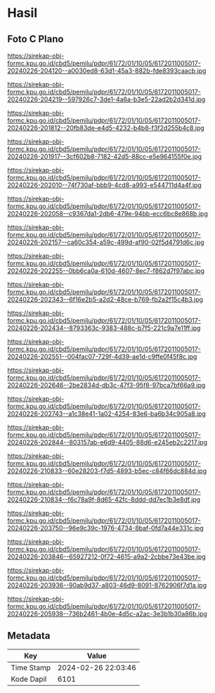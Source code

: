 # Hasil

## Foto C Plano

https://sirekap-obj-formc.kpu.go.id/cbd5/pemilu/pdpr/61/72/01/10/05/6172011005017-20240226-204120--a0030ed8-63d1-45a3-882b-fde8393caacb.jpg

https://sirekap-obj-formc.kpu.go.id/cbd5/pemilu/pdpr/61/72/01/10/05/6172011005017-20240226-204219--597926c7-3de1-4a6a-b3e5-22ad2b2d341d.jpg

https://sirekap-obj-formc.kpu.go.id/cbd5/pemilu/pdpr/61/72/01/10/05/6172011005017-20240226-201812--20fb83de-e4d5-4232-b4b8-f3f2d255b4c8.jpg

https://sirekap-obj-formc.kpu.go.id/cbd5/pemilu/pdpr/61/72/01/10/05/6172011005017-20240226-201917--3cf602b8-7182-42d5-88cc-e5e964155f0e.jpg

https://sirekap-obj-formc.kpu.go.id/cbd5/pemilu/pdpr/61/72/01/10/05/6172011005017-20240226-202010--74f730af-bbb9-4cd8-a993-e544711d4a4f.jpg

https://sirekap-obj-formc.kpu.go.id/cbd5/pemilu/pdpr/61/72/01/10/05/6172011005017-20240226-202058--c9367da1-2db6-479e-94bb-ecc6bc8e868b.jpg

https://sirekap-obj-formc.kpu.go.id/cbd5/pemilu/pdpr/61/72/01/10/05/6172011005017-20240226-202157--ca60c354-a59c-499d-af90-02f5d4791d6c.jpg

https://sirekap-obj-formc.kpu.go.id/cbd5/pemilu/pdpr/61/72/01/10/05/6172011005017-20240226-202255--0bb6ca0a-610d-4607-8ec7-f862d7f97abc.jpg

https://sirekap-obj-formc.kpu.go.id/cbd5/pemilu/pdpr/61/72/01/10/05/6172011005017-20240226-202343--6f16e2b5-a2d2-48ce-b769-fb2a2f15c4b3.jpg

https://sirekap-obj-formc.kpu.go.id/cbd5/pemilu/pdpr/61/72/01/10/05/6172011005017-20240226-202434--8793363c-9383-488c-b7f5-221c9a7e11ff.jpg

https://sirekap-obj-formc.kpu.go.id/cbd5/pemilu/pdpr/61/72/01/10/05/6172011005017-20240226-202551--004fac07-729f-4d39-ae1d-c9ffe0f45f8c.jpg

https://sirekap-obj-formc.kpu.go.id/cbd5/pemilu/pdpr/61/72/01/10/05/6172011005017-20240226-202646--2be2834d-db3c-47f3-95f8-97bca7bf66a9.jpg

https://sirekap-obj-formc.kpu.go.id/cbd5/pemilu/pdpr/61/72/01/10/05/6172011005017-20240226-202743--a1c38e41-1a02-4254-83e6-ba6b34c905a8.jpg

https://sirekap-obj-formc.kpu.go.id/cbd5/pemilu/pdpr/61/72/01/10/05/6172011005017-20240226-202844--803157ab-e6d9-4405-88d6-e245eb2c2217.jpg

https://sirekap-obj-formc.kpu.go.id/cbd5/pemilu/pdpr/61/72/01/10/05/6172011005017-20240226-210833--60e28203-f7d5-4893-b5ec-c84f66dc884d.jpg

https://sirekap-obj-formc.kpu.go.id/cbd5/pemilu/pdpr/61/72/01/10/05/6172011005017-20240226-210834--f6c78a9f-8d65-42fc-8ddd-dd7ec1b3e8df.jpg

https://sirekap-obj-formc.kpu.go.id/cbd5/pemilu/pdpr/61/72/01/10/05/6172011005017-20240226-203750--96e9c39c-1976-4734-8baf-0fd7a44e331c.jpg

https://sirekap-obj-formc.kpu.go.id/cbd5/pemilu/pdpr/61/72/01/10/05/6172011005017-20240226-203846--65927212-0f72-4615-a9a2-2cbbe73e43be.jpg

https://sirekap-obj-formc.kpu.go.id/cbd5/pemilu/pdpr/61/72/01/10/05/6172011005017-20240226-203936--90ab9d37-a803-46d9-8091-8762906f7d1a.jpg

https://sirekap-obj-formc.kpu.go.id/cbd5/pemilu/pdpr/61/72/01/10/05/6172011005017-20240226-205938--736b2461-4b0e-4d5c-a2ac-3e3b1b30a86b.jpg


## Metadata

| Key        | Value               |
| ---------- | ------------------- |
| Time Stamp | 2024-02-26 22:03:46 |
| Kode Dapil | 6101                |



